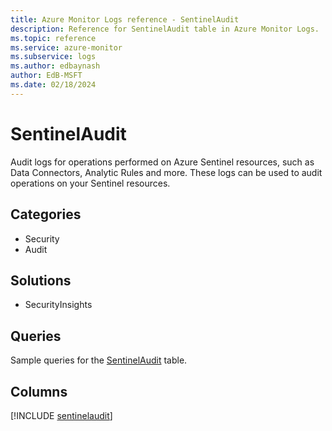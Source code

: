 ```yaml
---
title: Azure Monitor Logs reference - SentinelAudit
description: Reference for SentinelAudit table in Azure Monitor Logs.
ms.topic: reference
ms.service: azure-monitor
ms.subservice: logs
ms.author: edbaynash
author: EdB-MSFT
ms.date: 02/18/2024
---
```


# SentinelAudit

Audit logs for operations performed on Azure Sentinel resources, such as Data Connectors, Analytic Rules and more. These logs can be used to audit operations on your Sentinel resources.


## Categories

- Security
- Audit

## Solutions

- SecurityInsights

## Queries

 Sample queries for the [SentinelAudit](../queries/sentinelaudit.md) table.


## Columns
  
[!INCLUDE [sentinelaudit](.././tables/includes/sentinelaudit-include.md)]
